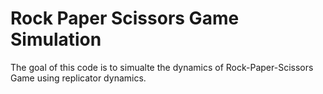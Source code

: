 # Rock Paper Scissors Game Simulation 

The goal of this code is to simualte the dynamics of Rock-Paper-Scissors Game using replicator dynamics. 